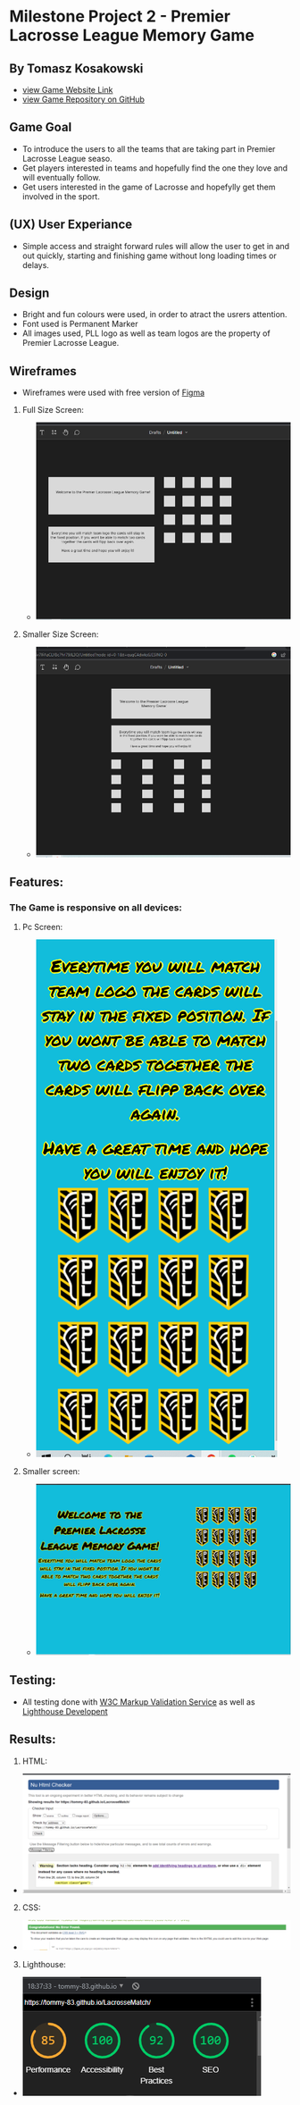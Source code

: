 # Milestone Project 2 - Premier Lacrosse League Memory Game

## By Tomasz Kosakowski

* [view Game Website Link](https://tommy-83.github.io/LacrosseMatch/)
* [view Game Repository on GitHub](https://github.com/Tommy-83/LacrosseMatch)

## Game Goal
* To introduce the users to all the teams that are taking part in Premier Lacrosse League seaso.
* Get players interested in teams and hopefully find the one they love and will eventually follow.
* Get users interested in the game of Lacrosse and hopefylly get them involved in the sport.

## (UX) User Experiance
* Simple access and straight forward rules will allow the user to get in and out quickly, starting and finishing game without long loading times or delays.

## Design
* Bright and fun colours were used, in order to atract the usrers attention.
* Font used is Permanent Marker
* All images used, PLL logo as well as team logos are the property of Premier Lacrosse League.

## Wireframes
* Wireframes were used with free version of [Figma](https://www.figma.com/?fuid=)
1. Full Size Screen:
    * ![Full Screen Wireframe](/assets/img/FullScreen.png)

2. Smaller Size Screen:
    * ![Small Size Screen](/assets/img/SmallScreen.png)

## Features:
### The Game is responsive on all devices:

1. Pc Screen:
    * ![Pc screen](/assets/img/PC.png)

2. Smaller screen:
    * ![Smaller Screen](/assets/img/phone.png)

## Testing:
* All testing done with [W3C Markup Validation Service](https://validator.w3.org/) as well as [Lighthouse Developent](https://developer.chrome.com/docs/lighthouse/overview/)

## Results:
1. HTML:
* ![HTML](/assets/img/HTMLchecker.png)

2. CSS:
* ![CSS](/assets/img/CSS.png)

3. Lighthouse:
* ![Lighthouse](/assets/img/Lighthouse.png)